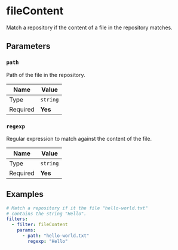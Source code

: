 # fileContent

Match a repository if the content of a file in the repository matches.

## Parameters

### `path`

Path of the file in the repository.

| Name     | Value    |
| -------- | -------- |
| Type     | `string` |
| Required | **Yes**  |

### `regexp`

Regular expression to match against the content of the file.

| Name     | Value    |
| -------- | -------- |
| Type     | `string` |
| Required | **Yes**  |

## Examples

```yaml
# Match a repository if it the file "hello-world.txt"
# contains the string "Hello".
filters:
  - filter: fileContent
    params:
      - path: "hello-world.txt"
        regexp: "Hello"
```
